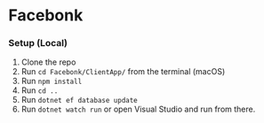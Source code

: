 # Facebonk

### Setup (Local)

1. Clone the repo
2. Run `cd Facebonk/ClientApp/` from the terminal (macOS)
3. Run `npm install`
4. Run `cd ..`
5. Run `dotnet ef database update`
6. Run `dotnet watch run` or open Visual Studio and run from there.
